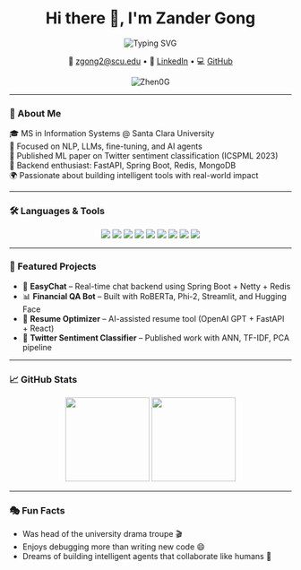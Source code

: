 <h1 align="center">Hi there 👋, I'm Zander Gong</h1>

<p align="center">
  <img src="https://readme-typing-svg.demolab.com?font=Fira+Code&size=24&pause=1000&color=000000&center=true&vCenter=true&width=500&lines=Machine+Learning+Engineer;LLMs+%7C+Python+%7C+Full-stack+Dev;OpenAI+%7C+Hugging+Face+%7C+Spring+Boot" alt="Typing SVG" />
</p>

<p align="center">
  📧 <a href="mailto:zgong2@scu.edu">zgong2@scu.edu</a> • 
  🔗 <a href="https://linkedin.com/in/zhengong-scu">LinkedIn</a> • 
  💻 <a href="https://github.com/Zhen0G">GitHub</a>
</p>

<p align="center">
  <img src="https://komarev.com/ghpvc/?username=Zhen0G&label=Profile+Views&color=blue&style=flat" alt="Zhen0G" />
</p>

---

### 🧠 About Me

🎓 MS in Information Systems @ Santa Clara University  
🧪 Focused on NLP, LLMs, fine-tuning, and AI agents  
🔬 Published ML paper on Twitter sentiment classification (ICSPML 2023)  
🧱 Backend enthusiast: FastAPI, Spring Boot, Redis, MongoDB  
🌍 Passionate about building intelligent tools with real-world impact

---

### 🛠️ Languages & Tools

<p align="center">
  <img src="https://img.shields.io/badge/-Python-3776AB?style=for-the-badge&logo=python&logoColor=white"/>
  <img src="https://img.shields.io/badge/-TensorFlow-FF6F00?style=for-the-badge&logo=tensorflow&logoColor=white"/>
  <img src="https://img.shields.io/badge/-PyTorch-EE4C2C?style=for-the-badge&logo=pytorch&logoColor=white"/>
  <img src="https://img.shields.io/badge/-HuggingFace-FCC624?style=for-the-badge&logo=huggingface&logoColor=black"/>
  <img src="https://img.shields.io/badge/-FastAPI-009688?style=for-the-badge&logo=fastapi&logoColor=white"/>
  <img src="https://img.shields.io/badge/-SpringBoot-6DB33F?style=for-the-badge&logo=springboot&logoColor=white"/>
  <img src="https://img.shields.io/badge/-MongoDB-47A248?style=for-the-badge&logo=mongodb&logoColor=white"/>
  <img src="https://img.shields.io/badge/-MySQL-4479A1?style=for-the-badge&logo=mysql&logoColor=white"/>
  <img src="https://img.shields.io/badge/-Docker-2496ED?style=for-the-badge&logo=docker&logoColor=white"/>
</p>

---

### 💼 Featured Projects

- 💬 **EasyChat** – Real-time chat backend using Spring Boot + Netty + Redis  
- 📊 **Financial QA Bot** – Built with RoBERTa, Phi-2, Streamlit, and Hugging Face  
- 🧠 **Resume Optimizer** – AI-assisted resume tool (OpenAI GPT + FastAPI + React)  
- 🧪 **Twitter Sentiment Classifier** – Published work with ANN, TF-IDF, PCA pipeline  

---

### 📈 GitHub Stats

<p align="center">
  <img src="https://github-readme-stats.vercel.app/api?username=Zhen0G&show_icons=true&theme=default" height="150"/>
  <img src="https://github-readme-stats.vercel.app/api/top-langs/?username=Zhen0G&layout=compact&theme=default" height="150"/>
</p>

---

### 🎭 Fun Facts

- Was head of the university drama troupe 🎬  
- Enjoys debugging more than writing new code 😄  
- Dreams of building intelligent agents that collaborate like humans 🤖
